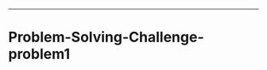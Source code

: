 ---------------------------------------------------------------------
# Problem-Solving-Challenge-problem1
